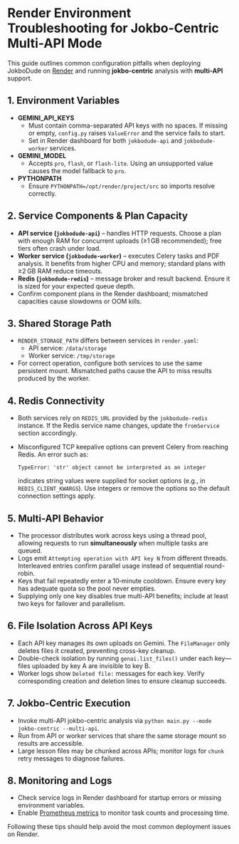 # Render Environment Troubleshooting for Jokbo-Centric Multi-API Mode

This guide outlines common configuration pitfalls when deploying JokboDude on [Render](https://render.com) and running **jokbo-centric** analysis with **multi-API** support.

## 1. Environment Variables
- **GEMINI_API_KEYS**
  - Must contain comma-separated API keys with no spaces. If missing or empty, `config.py` raises `ValueError` and the service fails to start.
  - Set in Render dashboard for both `jokbodude-api` and `jokbodude-worker` services.
- **GEMINI_MODEL**
  - Accepts `pro`, `flash`, or `flash-lite`. Using an unsupported value causes the model fallback to `pro`.
- **PYTHONPATH**
  - Ensure `PYTHONPATH=/opt/render/project/src` so imports resolve correctly.
 
## 2. Service Components & Plan Capacity
- **API service (`jokbodude-api`)** – handles HTTP requests. Choose a plan with enough RAM for concurrent uploads (≥1 GB recommended); free tiers often crash under load.
- **Worker service (`jokbodude-worker`)** – executes Celery tasks and PDF analysis. It benefits from higher CPU and memory; standard plans with ≥2 GB RAM reduce timeouts.
- **Redis (`jokbodude-redis`)** – message broker and result backend. Ensure it is sized for your expected queue depth.
- Confirm component plans in the Render dashboard; mismatched capacities cause slowdowns or OOM kills.

## 3. Shared Storage Path
- `RENDER_STORAGE_PATH` differs between services in `render.yaml`:
  - API service: `/data/storage`
  - Worker service: `/tmp/storage`
- For correct operation, configure both services to use the same persistent mount. Mismatched paths cause the API to miss results produced by the worker.

## 4. Redis Connectivity
- Both services rely on `REDIS_URL` provided by the `jokbodude-redis` instance. If the Redis service name changes, update the `fromService` section accordingly.
- Misconfigured TCP keepalive options can prevent Celery from reaching Redis. An error such as:
  
  ```
  TypeError: 'str' object cannot be interpreted as an integer
  ```
  
  indicates string values were supplied for socket options (e.g., in `REDIS_CLIENT_KWARGS`). Use integers or remove the options so the default connection settings apply.

## 5. Multi-API Behavior
- The processor distributes work across keys using a thread pool, allowing requests to run **simultaneously** when multiple tasks are queued.
- Logs emit `Attempting operation with API key N` from different threads. Interleaved entries confirm parallel usage instead of sequential round-robin.
- Keys that fail repeatedly enter a 10‑minute cooldown. Ensure every key has adequate quota so the pool never empties.
- Supplying only one key disables true multi-API benefits; include at least two keys for failover and parallelism.

## 6. File Isolation Across API Keys
- Each API key manages its own uploads on Gemini. The `FileManager` only deletes files it created, preventing cross-key cleanup.
- Double-check isolation by running `genai.list_files()` under each key—files uploaded by key A are invisible to key B.
- Worker logs show `Deleted file:` messages for each key. Verify corresponding creation and deletion lines to ensure cleanup succeeds.

## 7. Jokbo-Centric Execution
- Invoke multi-API jokbo-centric analysis via `python main.py --mode jokbo-centric --multi-api`.
- Run from API or worker services that share the same storage mount so results are accessible.
- Large lesson files may be chunked across APIs; monitor logs for `chunk` retry messages to diagnose failures.

## 8. Monitoring and Logs
- Check service logs in Render dashboard for startup errors or missing environment variables.
- Enable [Prometheus metrics](https://prometheus.io/) to monitor task counts and processing time.

Following these tips should help avoid the most common deployment issues on Render.
